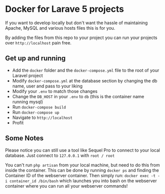 # Docker for Larave 5 projects

If you want to develop locally but don't want the hassle of maintaining Apache,
MySQL and various hosts files this is for you.

By adding the files from this repo to your project you can run your projects
over `http://localhost` pain free.

## Get up and running

- Add the `docker` folder and the `docker-compose.yml` file to the root of your
    Laravel project
- Modify `docker-compose.yml` at the database section by changing the db name,
    user and pass to your liking
- Modify your `.env` to match those changes
- Change the `DB_HOST` in your `.env` to `db` (this is the container name
    running mysql)
- Run `docker-compose build`
- Run `docker-compose up`
- Navigate to `http://localhost`
- Profit

## Some Notes

Please notice you can still use a tool like Sequel Pro to connect to your local
database. Just connect to `127.0.0.1` with `root / root`

You can't run `php artisan` from your local machine, but need to do this from
inside the container. This can be done by running `docker ps` and finding the
Container ID of the webserver container. Then simply run: `docker exec -t -i
container_id /bin/bash` which launches you into bash on the webserver container
where you can run all your webserver commands!
